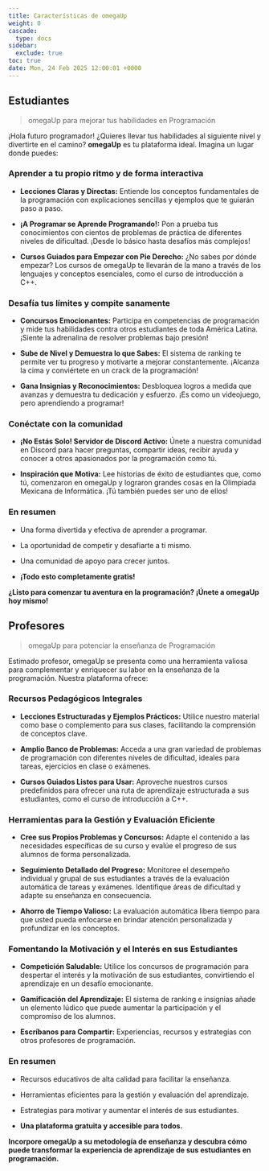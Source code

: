 ```yaml
---
title: Características de omegaUp
weight: 0
cascade:
  type: docs
sidebar:
  exclude: true
toc: true
date: Mon, 24 Feb 2025 12:00:01 +0000
---
```


## Estudiantes

> omegaUp para mejorar tus habilidades en Programación

¡Hola futuro programador! ¿Quieres llevar tus habilidades al siguiente nivel y divertirte en el camino? **omegaUp** es tu plataforma ideal. Imagina un lugar donde puedes:

### Aprender a tu propio ritmo y de forma interactiva

*   **Lecciones Claras y Directas:** Entiende los conceptos fundamentales de la programación con explicaciones sencillas y ejemplos que te guiarán paso a paso.
    
*   **¡A Programar se Aprende Programando!:** Pon a prueba tus conocimientos con cientos de problemas de práctica de diferentes niveles de dificultad. ¡Desde lo básico hasta desafíos más complejos!
    
*   **Cursos Guiados para Empezar con Pie Derecho:** ¿No sabes por dónde empezar? Los cursos de omegaUp te llevarán de la mano a través de los lenguajes y conceptos esenciales, como el curso de introducción a C++.
    

### Desafía tus límites y compite sanamente

*   **Concursos Emocionantes:** Participa en competencias de programación y mide tus habilidades contra otros estudiantes de toda América Latina. ¡Siente la adrenalina de resolver problemas bajo presión!
    
*   **Sube de Nivel y Demuestra lo que Sabes:** El sistema de ranking te permite ver tu progreso y motivarte a mejorar constantemente. ¡Alcanza la cima y conviértete en un crack de la programación!
    
*   **Gana Insignias y Reconocimientos:** Desbloquea logros a medida que avanzas y demuestra tu dedicación y esfuerzo. ¡Es como un videojuego, pero aprendiendo a programar!
    

### Conéctate con la comunidad 

*   **¡No Estás Solo! Servidor de Discord Activo:** Únete a nuestra comunidad en Discord para hacer preguntas, compartir ideas, recibir ayuda y conocer a otros apasionados por la programación como tú.
    
*   **Inspiración que Motiva:** Lee historias de éxito de estudiantes que, como tú, comenzaron en omegaUp y lograron grandes cosas en la Olimpiada Mexicana de Informática. ¡Tú también puedes ser uno de ellos!
    

### En resumen

*   Una forma divertida y efectiva de aprender a programar.
    
*   La oportunidad de competir y desafiarte a ti mismo.
    
*   Una comunidad de apoyo para crecer juntos.
    
*   **¡Todo esto completamente gratis!**
    

**¿Listo para comenzar tu aventura en la programación? ¡Únete a omegaUp hoy mismo!**


## Profesores

> omegaUp para potenciar la enseñanza de Programación

Estimado profesor, omegaUp se presenta como una herramienta valiosa para complementar y enriquecer su labor en la enseñanza de la programación. Nuestra plataforma ofrece:

### Recursos Pedagógicos Integrales

*   **Lecciones Estructuradas y Ejemplos Prácticos:** Utilice nuestro material como base o complemento para sus clases, facilitando la comprensión de conceptos clave.
    
*   **Amplio Banco de Problemas:** Acceda a una gran variedad de problemas de programación con diferentes niveles de dificultad, ideales para tareas, ejercicios en clase o exámenes.
    
*   **Cursos Guiados Listos para Usar:** Aproveche nuestros cursos predefinidos para ofrecer una ruta de aprendizaje estructurada a sus estudiantes, como el curso de introducción a C++.
    

### Herramientas para la Gestión y Evaluación Eficiente

*   **Cree sus Propios Problemas y Concursos:** Adapte el contenido a las necesidades específicas de su curso y evalúe el progreso de sus alumnos de forma personalizada.
    
*   **Seguimiento Detallado del Progreso:** Monitoree el desempeño individual y grupal de sus estudiantes a través de la evaluación automática de tareas y exámenes. Identifique áreas de dificultad y adapte su enseñanza en consecuencia.
    
*   **Ahorro de Tiempo Valioso:** La evaluación automática libera tiempo para que usted pueda enfocarse en brindar atención personalizada y profundizar en los conceptos.
    

### Fomentando la Motivación y el Interés en sus Estudiantes

*   **Competición Saludable:** Utilice los concursos de programación para despertar el interés y la motivación de sus estudiantes, convirtiendo el aprendizaje en un desafío emocionante.
    
*   **Gamificación del Aprendizaje:** El sistema de ranking e insignias añade un elemento lúdico que puede aumentar la participación y el compromiso de los alumnos.
    
*   **Escríbanos para Compartir:** Experiencias, recursos y estrategias con otros profesores de programación.
    

### En resumen

*   Recursos educativos de alta calidad para facilitar la enseñanza.
    
*   Herramientas eficientes para la gestión y evaluación del aprendizaje.
    
*   Estrategias para motivar y aumentar el interés de sus estudiantes.
    
*   **Una plataforma gratuita y accesible para todos.**
    

**Incorpore omegaUp a su metodología de enseñanza y descubra cómo puede transformar la experiencia de aprendizaje de sus estudiantes en programación.**